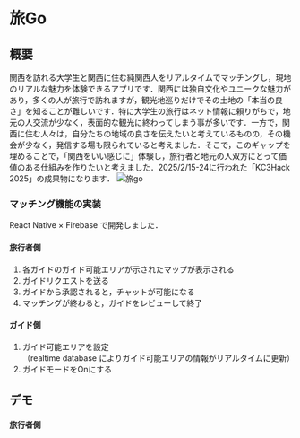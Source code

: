 旅Go
======================

## 概要

関西を訪れる大学生と関西に住む純関西人をリアルタイムでマッチングし，現地のリアルな魅力を体験できるアプリです．関西には独自文化やユニークな魅力があり，多くの人が旅行で訪れますが，観光地巡りだけでその土地の「本当の良さ」を知ることが難しいです．特に大学生の旅行はネット情報に頼りがちで，地元の人交流が少なく，表面的な観光に終わってしまう事が多いです．一方で，関西に住む人々は，自分たちの地域の良さを伝えたいと考えているものの，その機会が少なく，発信する場も限られていると考えました．そこで，このギャップを埋めることで，「関西をいい感じに」体験し，旅行者と地元の人双方にとって価値のある仕組みを作りたいと考えました．2025/2/15-24に行われた「KC3Hack 2025」の成果物になります．
![旅go](./assets/markDownText.png)

### マッチング機能の実装
React Native × Firebase で開発しました．
#### 旅行者側
1. 各ガイドのガイド可能エリアが示されたマップが表示される
2. ガイドリクエストを送る
3. ガイドから承認されると，チャットが可能になる
4. マッチングが終わると，ガイドをレビューして終了

#### ガイド側
1. ガイド可能エリアを設定  
（realtime database によりガイド可能エリアの情報がリアルタイムに更新）
2. ガイドモードをOnにする

## デモ
#### 旅行者側
